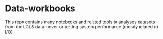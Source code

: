 # Data-workbooks
This repo contains many notebooks and related tools to analyses datasets
from the LCLS data mover or testing system performance (mostly related to I/O)
